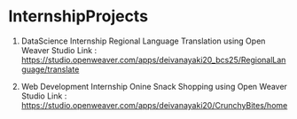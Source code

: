 # InternshipProjects
1) DataScience Internship
Regional Language Translation using Open Weaver Studio
Link : https://studio.openweaver.com/apps/deivanayaki20_bcs25/RegionalLanguage/translate

2) Web Development Internship
Onine Snack Shopping using Open Weaver Studio
Link : https://studio.openweaver.com/apps/deivanayaki20/CrunchyBites/home
